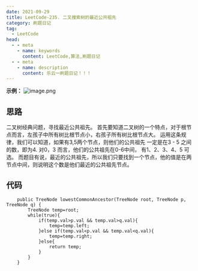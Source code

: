 ```yaml
---
date: 2021-09-29
title: LeetCode-235. 二叉搜索树的最近公共祖先
category: 刷题日记
tag:
  - LeetCode
head:
  - - meta
    - name: keywords
      content: LeetCode,算法,刷题日记
  - - meta
    - name: description
      content: 乐云一刷题日记！！！
---
```

**示例：**
![image.png](https://leyuna-blog-img.oss-cn-hangzhou.aliyuncs.com/image/2021-09-29/image.png)

## 思路
二叉树经典问题，寻找最近公共祖先。
首先要知道二叉树的一个特点，对于根节点而言，左孩子中所有树比根节点小，右孩子所有树比根节点大。
运用这条规律，我们可以知道，如果有3,5两个节点，则他们的公共祖先 一定是在3 - 5 之间的数，即为4.
对0，3 而言，他们的公共祖先在0-6中间， 有1、2、3、4、5 可选。
而题目有说，最近的公共祖先，所以我们只要找到一个节点，他的值是在两节点中间，则说明这个数是他们最近的公共祖先节点。

## 代码
```
    public TreeNode lowestCommonAncestor(TreeNode root, TreeNode p, TreeNode q) {
        TreeNode temp=root;
        while(true){
            if(temp.val>p.val && temp.val>q.val){
                temp=temp.left;
            }else if(temp.val<p.val && temp.val<q.val){
                temp=temp.right;
            }else{
                return temp;
            }
        }
    }
```
